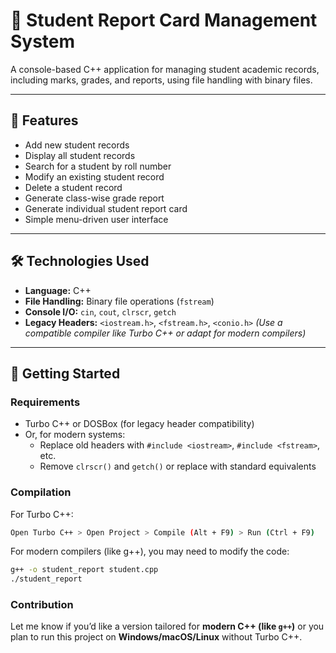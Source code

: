 # 📘 Student Report Card Management System

A console-based C++ application for managing student academic records, including marks, grades, and reports, using file handling with binary files.

---

## 📌 Features

- Add new student records
- Display all student records
- Search for a student by roll number
- Modify an existing student record
- Delete a student record
- Generate class-wise grade report
- Generate individual student report card
- Simple menu-driven user interface

---

## 🛠️ Technologies Used

- **Language:** C++
- **File Handling:** Binary file operations (`fstream`)
- **Console I/O:** `cin`, `cout`, `clrscr`, `getch`
- **Legacy Headers:** `<iostream.h>`, `<fstream.h>`, `<conio.h>` *(Use a compatible compiler like Turbo C++ or adapt for modern compilers)*

---

## 🚀 Getting Started

### Requirements

- Turbo C++ or DOSBox (for legacy header compatibility)
- Or, for modern systems:
  - Replace old headers with `#include <iostream>`, `#include <fstream>`, etc.
  - Remove `clrscr()` and `getch()` or replace with standard equivalents

### Compilation

For Turbo C++:
```bash
Open Turbo C++ > Open Project > Compile (Alt + F9) > Run (Ctrl + F9)
```
For modern compilers (like g++), you may need to modify the code:
```bash
g++ -o student_report student.cpp
./student_report
```
### Contribution
Let me know if you’d like a version tailored for **modern C++ (like `g++`)** or you plan to run this project on **Windows/macOS/Linux** without Turbo C++.

